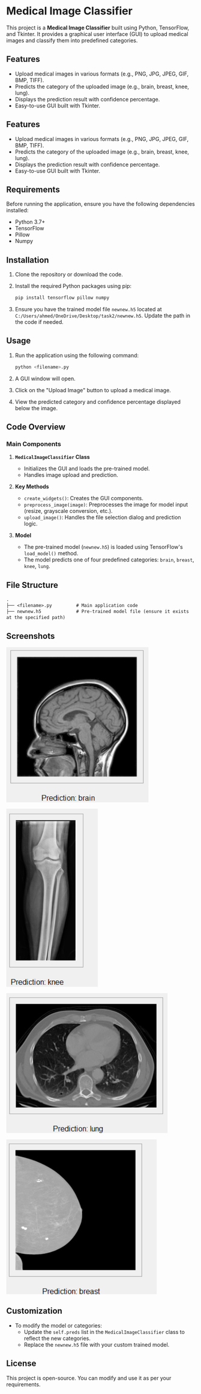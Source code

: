 # Medical Image Classifier

This project is a **Medical Image Classifier** built using Python, TensorFlow, and Tkinter. It provides a graphical user interface (GUI) to upload medical images and classify them into predefined categories.

## Features

- Upload medical images in various formats (e.g., PNG, JPG, JPEG, GIF, BMP, TIFF).
- Predicts the category of the uploaded image (e.g., brain, breast, knee, lung).
- Displays the prediction result with confidence percentage.
- Easy-to-use GUI built with Tkinter.

## Features

- Upload medical images in various formats (e.g., PNG, JPG, JPEG, GIF, BMP, TIFF).
- Predicts the category of the uploaded image (e.g., brain, breast, knee, lung).
- Displays the prediction result with confidence percentage.
- Easy-to-use GUI built with Tkinter.

## Requirements

Before running the application, ensure you have the following dependencies installed:

- Python 3.7+
- TensorFlow
- Pillow
- Numpy

## Installation

1. Clone the repository or download the code.
2. Install the required Python packages using pip:

   ```bash
   pip install tensorflow pillow numpy
   ```

3. Ensure you have the trained model file `newnew.h5` located at `C:/Users/ahmed/OneDrive/Desktop/task2/newnew.h5`. Update the path in the code if needed.

## Usage

1. Run the application using the following command:

   ```bash
   python <filename>.py
   ```

2. A GUI window will open.
3. Click on the "Upload Image" button to upload a medical image.
4. View the predicted category and confidence percentage displayed below the image.

## Code Overview

### Main Components

1. **`MedicalImageClassifier` Class**
   - Initializes the GUI and loads the pre-trained model.
   - Handles image upload and prediction.

2. **Key Methods**
   - `create_widgets()`: Creates the GUI components.
   - `preprocess_image(image)`: Preprocesses the image for model input (resize, grayscale conversion, etc.).
   - `upload_image()`: Handles the file selection dialog and prediction logic.

3. **Model**
   - The pre-trained model (`newnew.h5`) is loaded using TensorFlow's `load_model()` method.
   - The model predicts one of four predefined categories: `brain`, `breast`, `knee`, `lung`.

## File Structure

```plaintext
.
├── <filename>.py         # Main application code
├── newnew.h5             # Pre-trained model file (ensure it exists at the specified path)
```

## Screenshots

![Alt text](images/4.png)

![Alt text](images/2.png)

![Alt text](images/3.png)

![Alt text](images/1.png)


## Customization

- To modify the model or categories:
  - Update the `self.preds` list in the `MedicalImageClassifier` class to reflect the new categories.
  - Replace the `newnew.h5` file with your custom trained model.

## License

This project is open-source. You can modify and use it as per your requirements.

